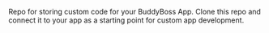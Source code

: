Repo for storing custom code for your BuddyBoss App.
Clone this repo and connect it to your app as a starting point for custom app development.
